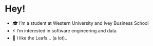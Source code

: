 
# Hey! 

- 🎓 I’m a student at Western University and Ivey Business School
- ⚡ I’m interested in software engineering and data
- 🍁 I like the Leafs... (a lot)..
